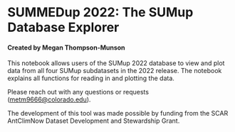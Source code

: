 # SUMMEDup 2022: The SUMup Database Explorer

#### Created by Megan Thompson-Munson

This notebook allows users of the SUMup 2022 database to view and plot data from all four SUMup subdatasets in the 2022 release. The notebook explains all functions for reading in and plotting the data.

Please reach out with any questions or requests (metm9666@colorado.edu).

The development of this tool was made possible by funding from the SCAR AntClimNow Dataset Development and Stewardship Grant.
